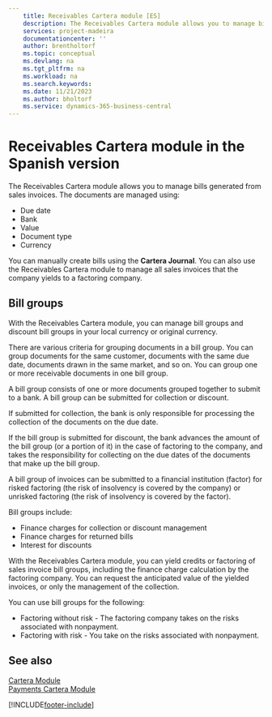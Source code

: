 ```yaml
---
    title: Receivables Cartera module [ES]
    description: The Receivables Cartera module allows you to manage bills generated from sales invoices using the Cartera Journal.
    services: project-madeira 
    documentationcenter: ''
    author: brentholtorf
    ms.topic: conceptual
    ms.devlang: na
    ms.tgt_pltfrm: na
    ms.workload: na
    ms.search.keywords:
    ms.date: 11/21/2023
    ms.author: bholtorf
    ms.service: dynamics-365-business-central
---
```

# Receivables Cartera module in the Spanish version
The Receivables Cartera module allows you to manage bills generated from sales invoices. The documents are managed using:  

- Due date  
- Bank  
- Value  
- Document type  
- Currency  

You can manually create bills using the **Cartera Journal**. You can also use the Receivables Cartera module to manage all sales invoices that the company yields to a factoring company.  

## Bill groups  
With the Receivables Cartera module, you can manage bill groups and discount bill groups in your local currency or original currency.  

There are various criteria for grouping documents in a bill group. You can group documents for the same customer, documents with the same due date, documents drawn in the same market, and so on. You can group one or more receivable documents in one bill group.  

A bill group consists of one or more documents grouped together to submit to a bank. A bill group can be submitted for collection or discount.  

If submitted for collection, the bank is only responsible for processing the collection of the documents on the due date.  

If the bill group is submitted for discount, the bank advances the amount of the bill group (or a portion of it) in the case of factoring to the company, and takes the responsibility for collecting on the due dates of the documents that make up the bill group.  

A bill group of invoices can be submitted to a financial institution (factor) for risked factoring (the risk of insolvency is covered by the company) or unrisked factoring (the risk of insolvency is covered by the factor).  

Bill groups include:  

- Finance charges for collection or discount management  
- Finance charges for returned bills  
- Interest for discounts  

With the Receivables Cartera module, you can yield credits or factoring of sales invoice bill groups, including the finance charge calculation by the factoring company. You can request the anticipated value of the yielded invoices, or only the management of the collection.  

You can use bill groups for the following:  

- Factoring without risk - The factoring company takes on the risks associated with nonpayment.  
- Factoring with risk - You take on the risks associated with nonpayment.  

## See also  
 [Cartera Module](cartera-module.md)   
 [Payments Cartera Module](payments-cartera-module.md)


[!INCLUDE[footer-include](../../includes/footer-banner.md)]